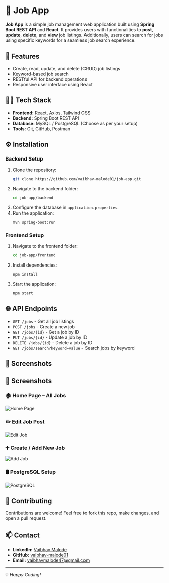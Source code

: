 # 💼 Job App

**Job App** is a simple job management web application built using **Spring Boot REST API** and **React**. It provides users with functionalities to **post**, **update**, **delete**, and **view** job listings. Additionally, users can search for jobs using specific keywords for a seamless job search experience.

## 🚀 Features
- Create, read, update, and delete (CRUD) job listings
- Keyword-based job search
- RESTful API for backend operations
- Responsive user interface using React

## 🧑‍💻 Tech Stack
- **Frontend:** React, Axios, Tailwind CSS
- **Backend:** Spring Boot REST API
- **Database:** MySQL / PostgreSQL (Choose as per your setup)
- **Tools:** Git, GitHub, Postman

## ⚙️ Installation
### Backend Setup
1. Clone the repository:
    ```bash
    git clone https://github.com/vaibhav-malode01/job-app.git
    ```
2. Navigate to the backend folder:
    ```bash
    cd job-app/backend
    ```
3. Configure the database in `application.properties`.
4. Run the application:
    ```bash
    mvn spring-boot:run
    ```

### Frontend Setup
1. Navigate to the frontend folder:
    ```bash
    cd job-app/frontend
    ```
2. Install dependencies:
    ```bash
    npm install
    ```
3. Start the application:
    ```bash
    npm start
    ```

## 🌐 API Endpoints
- `GET /jobs` - Get all job listings
- `POST /jobs` - Create a new job
- `GET /jobs/{id}` - Get a job by ID
- `PUT /jobs/{id}` - Update a job by ID
- `DELETE /jobs/{id}` - Delete a job by ID
- `GET /jobs/search?keyword=value` - Search jobs by keyword

## 📸 Screenshots
## 📸 Screenshots

### 🏠 Home Page – All Jobs
![Home Page](assets/ss1.png)

### ✏️ Edit Job Post
![Edit Job](assets/ss2.png)

### ➕ Create / Add New Job
![Add Job](assets/ss3.png)

### 🛢️ PostgreSQL Setup
![PostgreSQL](assets/ss4.png)


## 🤝 Contributing
Contributions are welcome! Feel free to fork this repo, make changes, and open a pull request.

## 📫 Contact
- **LinkedIn:** [Vaibhav Malode](https://linkedin.com/in/vaibhav-malode-076b34240)
- **GitHub:** [vaibhav-malode01](https://github.com/vaibhav-malode01)
- **Email:** vaibhavmalode47@gmail.com

---

💡 _Happy Coding!_
